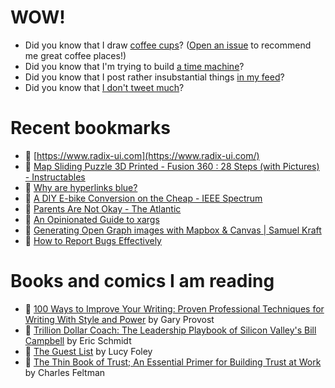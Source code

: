 # WOW!

- Did you know that I draw [coffee cups](https://papercups.mamuso.net/)? ([Open an issue](https://github.com/mamuso/papercups/issues) to recommend me great coffee places!)
- Did you know that I'm trying to build [a time machine](https://github.com/mamuso/fluxcapacitor)?
- Did you know that I post rather insubstantial things [in my feed](https://feed.mamuso.net/)?
- Did you know that [I don't tweet much](https://twitter.com/mamuso)?

# Recent bookmarks

- 👀 [https://www.radix-ui.com](https://www.radix-ui.com/)
- 👀 [Map Sliding Puzzle 3D Printed - Fusion 360 : 28 Steps (with Pictures) - Instructables](https://www.instructables.com/Map-Sliding-Puzzle-3D-Printed/)
- 👀 [Why are hyperlinks blue?](https://blog.mozilla.org/en/internet-culture/deep-dives/why-are-hyperlinks-blue/)
- 👀 [A DIY E-bike Conversion on the Cheap - IEEE Spectrum](https://spectrum.ieee.org/electric-bike)
- 👀 [Parents Are Not Okay - The Atlantic](https://www.theatlantic.com/ideas/archive/2021/08/parents-are-not-okay/619859/)
- 👀 [An Opinionated Guide to xargs](https://www.oilshell.org/blog/2021/08/xargs.html)
- 👀 [Generating Open Graph images with Mapbox & Canvas | Samuel Kraft](https://samuelkraft.com/blog/mapbox-static-image-api)
- 👀 [How to Report Bugs Effectively](https://www.chiark.greenend.org.uk/~sgtatham/bugs.html)


# Books and comics I am reading

- 📘 [100 Ways to Improve Your Writing: Proven Professional Techniques for Writing With Style and Power](https://www.goodreads.com/book/show/43229424) by Gary Provost
- 📘 [Trillion Dollar Coach: The Leadership Playbook of Silicon Valley's Bill Campbell](https://www.goodreads.com/book/show/42764751) by Eric Schmidt
- 📘 [The Guest List](https://www.goodreads.com/book/show/52656911) by Lucy Foley
- 📘 [The Thin Book of Trust; An Essential Primer for Building Trust at Work](https://www.goodreads.com/book/show/8245275) by Charles Feltman

